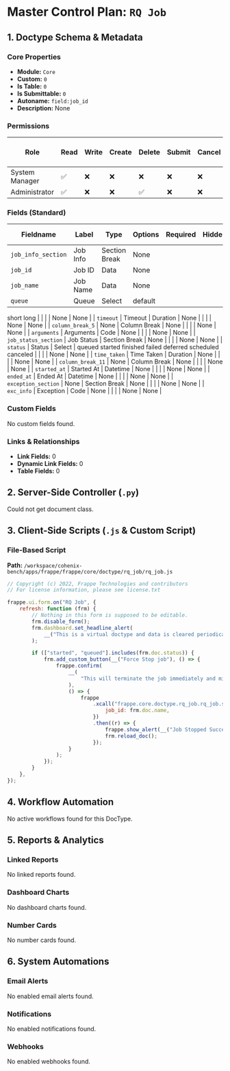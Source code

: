 # Master Control Plan: `RQ Job`

## 1. Doctype Schema & Metadata

### Core Properties
- **Module:** `Core`
- **Custom:** `0`
- **Is Table:** `0`
- **Is Submittable:** `0`
- **Autoname:** `field:job_id`
- **Description:** None

### Permissions
| Role | Read | Write | Create | Delete | Submit | Cancel | Amend | Report | Import | Export | Print | Email | Share | Set User Perms |
|---|---|---|---|---|---|---|---|---|---|---|---|---|---|---|
| System Manager | ✅ | ❌ | ❌ | ❌ | ❌ | ❌ | ❌ | ✅ | ❌ | ✅ | ✅ | ✅ | ✅ | ❌ |
| Administrator | ✅ | ❌ | ❌ | ✅ | ❌ | ❌ | ❌ | ✅ | ❌ | ✅ | ✅ | ✅ | ✅ | ❌ |


### Fields (Standard)
| Fieldname | Label | Type | Options | Required | Hidden | Read Only | Default | Description |
|---|---|---|---|---|---|---|---|---|
| `job_info_section` | Job Info | Section Break | None |  |  |  | None | None |
| `job_id` | Job ID | Data | None |  |  |  | None | None |
| `job_name` | Job Name | Data | None |  |  |  | None | None |
| `queue` | Queue | Select | default
short
long |  |  |  | None | None |
| `timeout` | Timeout | Duration | None |  |  |  | None | None |
| `column_break_5` | None | Column Break | None |  |  |  | None | None |
| `arguments` | Arguments | Code | None |  |  |  | None | None |
| `job_status_section` | Job Status | Section Break | None |  |  |  | None | None |
| `status` | Status | Select | queued
started
finished
failed
deferred
scheduled
canceled |  |  |  | None | None |
| `time_taken` | Time Taken | Duration | None |  |  |  | None | None |
| `column_break_11` | None | Column Break | None |  |  |  | None | None |
| `started_at` | Started At | Datetime | None |  |  |  | None | None |
| `ended_at` | Ended At | Datetime | None |  |  |  | None | None |
| `exception_section` | None | Section Break | None |  |  |  | None | None |
| `exc_info` | Exception | Code | None |  |  |  | None | None |


### Custom Fields
No custom fields found.


### Links & Relationships
- **Link Fields:** 0
- **Dynamic Link Fields:** 0
- **Table Fields:** 0

## 2. Server-Side Controller (`.py`)
Could not get document class.


## 3. Client-Side Scripts (`.js` & Custom Script)
### File-Based Script
**Path:** `/workspace/cohenix-bench/apps/frappe/frappe/core/doctype/rq_job/rq_job.js`
```javascript
// Copyright (c) 2022, Frappe Technologies and contributors
// For license information, please see license.txt

frappe.ui.form.on("RQ Job", {
	refresh: function (frm) {
		// Nothing in this form is supposed to be editable.
		frm.disable_form();
		frm.dashboard.set_headline_alert(
			__("This is a virtual doctype and data is cleared periodically.")
		);

		if (["started", "queued"].includes(frm.doc.status)) {
			frm.add_custom_button(__("Force Stop job"), () => {
				frappe.confirm(
					__(
						"This will terminate the job immediately and might be dangerous, are you sure? "
					),
					() => {
						frappe
							.xcall("frappe.core.doctype.rq_job.rq_job.stop_job", {
								job_id: frm.doc.name,
							})
							.then((r) => {
								frappe.show_alert(__("Job Stopped Successfully"));
								frm.reload_doc();
							});
					}
				);
			});
		}
	},
});

```




## 4. Workflow Automation
No active workflows found for this DocType.


## 5. Reports & Analytics
### Linked Reports
No linked reports found.


### Dashboard Charts
No dashboard charts found.


### Number Cards
No number cards found.


## 6. System Automations
### Email Alerts
No enabled email alerts found.


### Notifications
No enabled notifications found.


### Webhooks
No enabled webhooks found.
